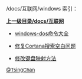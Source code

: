 /docs/互联网/windows 索引：


**[上一级目录/docs/互联网](/docs/互联网/index.md)**

- [windows-dos命令大全](/docs/互联网/windows/windows-dos命令大全.md)

- [修复Cortana搜索空白问题](/docs/互联网/windows/修复Cortana搜索空白问题.md)

- [修改键盘映射方法](/docs/互联网/windows/修改键盘映射方法.md)


<font size=2 color='grey'> [@TsingChan](http://www.9ong.com/) </font>
